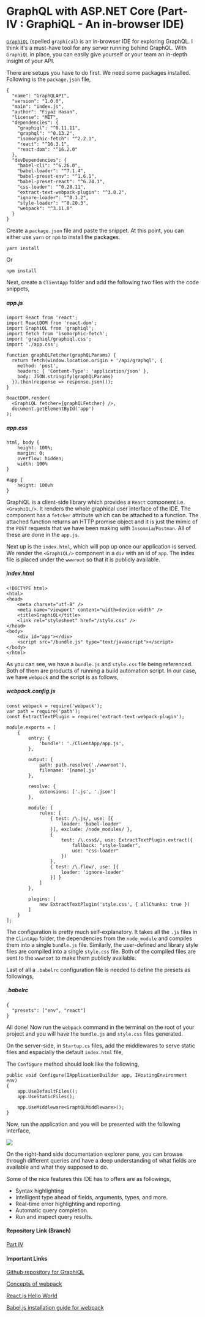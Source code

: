 # GraphQL with ASP.NET Core (Part- IV : GraphiQL - An in-browser IDE)

[`GraphiQL`](https://github.com/graphql/graphiql) (spelled `graphical`) is an in-browser IDE for exploring GraphQL. I think it's a must-have tool for any server running behind GraphQL. With `GraphiQL` in place, you can easily give yourself or your team an in-depth insight of your API.

There are setups you have to do first. We need some packages installed. Following is the `package.json` file,

    {
      "name": "GraphQLAPI",
      "version": "1.0.0",
      "main": "index.js",
      "author": "Fiyaz Hasan",
      "license": "MIT",
      "dependencies": {
        "graphiql": "^0.11.11",
        "graphql": "^0.13.2",
        "isomorphic-fetch": "^2.2.1",
        "react": "^16.3.1",
        "react-dom": "^16.2.0"
      },
      "devDependencies": {
        "babel-cli": "^6.26.0",
        "babel-loader": "^7.1.4",
        "babel-preset-env": "^1.6.1",
        "babel-preset-react": "^6.24.1",
        "css-loader": "^0.28.11",
        "extract-text-webpack-plugin": "^3.0.2",
        "ignore-loader": "^0.1.2",
        "style-loader": "^0.20.3",
        "webpack": "^3.11.0"
      }
    }

Create a `package.json` file and paste the snippet. At this point, you can either use `yarn` or `npm` to install the packages.

    yarn install

Or

    npm install

Next, create a `ClientApp` folder and add the following two files with the code snippets,

##### app.js

```
import React from 'react';
import ReactDOM from 'react-dom';
import GraphiQL from 'graphiql';
import fetch from 'isomorphic-fetch';
import 'graphiql/graphiql.css';
import './app.css';

function graphQLFetcher(graphQLParams) {
  return fetch(window.location.origin + '/api/graphql', {
    method: 'post',
    headers: { 'Content-Type': 'application/json' },
    body: JSON.stringify(graphQLParams)
  }).then(response => response.json());
}

ReactDOM.render(
  <GraphiQL fetcher={graphQLFetcher} />,
  document.getElementById('app')
);
```

##### app.css

```
html, body {
    height: 100%;
    margin: 0;
    overflow: hidden;
    width: 100%
}

#app {
    height: 100vh
}
```

GraphiQL is a client-side library which provides a `React` component i.e. `<GraphiQL/>`. It renders the whole graphical user interface of the IDE. The component has a `fetcher` attribute which can be attached to a function. The attached function returns an HTTP promise object and it is just the mimic of the `POST` requests that we have been making with `Insomnia`/`Postman`. All of these are done in the `app.js`.

Next up is the `index.html`, which will pop up once our application is served. We render the `<GraphiQL/>` component in a `div` with an id of `app`. The index file is placed under the `wwwroot` so that it is publicly available.

##### index.html

```
<!DOCTYPE html>
<html>
<head>
    <meta charset="utf-8" />
    <meta name="viewport" content="width=device-width" />
    <title>GraphiQL</title>
    <link rel="stylesheet" href="/style.css" />
</head>
<body>
    <div id="app"></div>
    <script src="/bundle.js" type="text/javascript"></script>
</body>
</html>
```

As you can see, we have a `bundle.js` and `style.css` file being referenced. Both of them are products of running a build automation script. In our case, we have `webpack` and the script is as follows,

##### webpack.config.js

```
const webpack = require('webpack');
var path = require('path');
const ExtractTextPlugin = require('extract-text-webpack-plugin');

module.exports = [
    {
        entry: {
            'bundle': './ClientApp/app.js',
        },

        output: {
            path: path.resolve('./wwwroot'),
            filename: '[name].js'
        },

        resolve: {
            extensions: ['.js', '.json']
        },

        module: {
            rules: [
                { test: /\.js/, use: [{
                    loader: 'babel-loader'
                }], exclude: /node_modules/ },
                {
                    test: /\.css$/, use: ExtractTextPlugin.extract({
                        fallback: "style-loader",
                        use: "css-loader"
                    })
                },
                { test: /\.flow/, use: [{
                    loader: 'ignore-loader'
                }] }
            ]
        },

        plugins: [
            new ExtractTextPlugin('style.css', { allChunks: true })
        ]
    }
];
```

The configuration is pretty much self-explanatory. It takes all the `.js` files in the `ClintApp` folder, the dependencies from the `node_module` and compiles them into a single `bundle.js` file. Similarly, the user-defined and library style files are compiled into a single `style.css` file. Both of the compiled files are sent to the `wwwroot` to make them publicly available.

Last of all a `.babelrc` configuration file is needed to define the presets as followings,

##### .babelrc

```
{
  "presets": ["env", "react"]
}
```

All done! Now run the `webpack` command in the terminal on the root of your project and you will have the `bundle.js` and `style.css` files generated.

On the server-side, in `Startup.cs` files, add the middlewares to serve static files and espacially the default `index.html` file,

The `Configure` method should look like the following,

```
public void Configure(IApplicationBuilder app, IHostingEnvironment env)
{
    app.UseDefaultFiles();
    app.UseStaticFiles();

    app.UseMiddleware<GraphQLMiddleware>();
}
```

Now, run the application and you will be presented with the following interface,

<a href="https://4.bp.blogspot.com/-jyUyY3Ug6rY/WtTnfuaS-jI/AAAAAAAAB2k/QiAhyrDpYFQnKALSGzlLXTuWnvcNNha8ACLcBGAs/s1600/GraphiQL.png" imageanchor="1" ><img border="0" src="https://4.bp.blogspot.com/-jyUyY3Ug6rY/WtTnfuaS-jI/AAAAAAAAB2k/QiAhyrDpYFQnKALSGzlLXTuWnvcNNha8ACLcBGAs/s1600/GraphiQL.png" data-original-width="1600" data-original-height="1044" /></a>

On the right-hand side documentation explorer pane, you can browse through different queries and have a deep understanding of what fields are available and what they supposed to do.

Some of the nice features this IDE has to offers are as followings,

* Syntax highlighting
* Intelligent type ahead of fields, arguments, types, and more.
* Real-time error highlighting and reporting.
* Automatic query completion.
* Run and inspect query results.

#### Repository Link (Branch)

[Part IV](https://github.com/fiyazbinhasan/GraphQLCore/tree/Part_III_Dependency_Injection)

#### Important Links

[Github repository for GraphiQL](https://github.com/graphql/graphiql)

[Concepts of webpack](https://webpack.js.org/concepts/)

[React.js Hello World](https://reactjs.org/docs/hello-world.html)

[Babel.js installation guide for webpack](https://babeljs.io/docs/setup/#installation)
